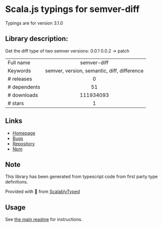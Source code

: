 
# Scala.js typings for semver-diff

Typings are for version 3.1.0

## Library description:
Get the diff type of two semver versions: 0.0.1 0.0.2 → patch

|                    |                 |
| ------------------ | :-------------: |
| Full name          | semver-diff |
| Keywords           | semver, version, semantic, diff, difference |
| # releases         | 0 |
| # dependents       | 51 |
| # downloads        | 111934093 |
| # stars            | 1 |

## Links
- [Homepage](https://github.com/sindresorhus/semver-diff#readme)
- [Bugs](https://github.com/sindresorhus/semver-diff/issues)
- [Repository](https://github.com/sindresorhus/semver-diff)
- [Npm](https://www.npmjs.com/package/semver-diff)
    


## Note
This library has been generated from typescript code from first party type definitions.

Provided with :purple_heart: from [ScalablyTyped](https://github.com/oyvindberg/ScalablyTyped)

## Usage
See [the main readme](../../readme.md) for instructions.


